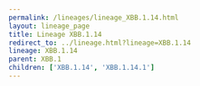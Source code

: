 ```yaml
---
permalink: /lineages/lineage_XBB.1.14.html
layout: lineage_page
title: Lineage XBB.1.14
redirect_to: ../lineage.html?lineage=XBB.1.14
lineage: XBB.1.14
parent: XBB.1
children: ['XBB.1.14', 'XBB.1.14.1']
---
```

